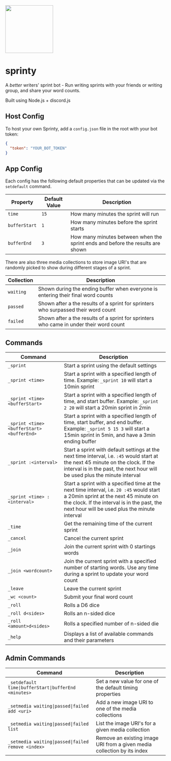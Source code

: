 <img src="https://raw.githubusercontent.com/jpmoormann/sprinty/main/Sprinty-logo.png" style="width:150px;display:block"/>

# sprinty
A *better* writers' sprint bot - Run writing sprints with your friends or writing group, and share your word counts.

Built using Node.js + discord.js

## Host Config
To host your own Sprinty, add a `config.json` file in the root with your bot token:
```json
{
  "token": "YOUR_BOT_TOKEN"
}
```

## App Config
Each config has the following default properties that can be updated via the `setdefault` command.

|Property|Default Value|Description|
|---|---|---|
|`time`|`15`|How many minutes the sprint will run|
|`bufferStart`|`1`|How many minutes before the sprint starts|
|`bufferEnd`|`3`|How many minutes between when the sprint ends and before the results are shown|

There are also three media collections to store image URI's that are randomly picked to show during different stages of a sprint.

|Collection|Description|
|---|---|
|`waiting`|Shown during the ending buffer when everyone is entering their final word counts|
|`passed`|Shown after a the results of a sprint for sprinters who surpassed their word count|
|`failed`|Shown after a the results of a sprint for sprinters who came in under their word count|

## Commands
|Command|Description|
|---|---|
|`_sprint`|Start a sprint using the default settings|
|`_sprint <time>`|Start a sprint with a specified length of time. Example: `_sprint 10` will start a 10min sprint|
|`_sprint <time> <bufferStart>`|Start a sprint with a specified length of time, and start buffer. Example: `_sprint 2 20` will start a 20min sprint in 2min|
|`_sprint <time> <bufferStart> <bufferEnd>`|Start a sprint with a specified length of time, start buffer, and end buffer. Example: `_sprint 5 15 3` will start a 15min sprint in 5min, and have a 3min ending buffer|
|`_sprint :<interval>`|Start a sprint with default settings at the next time interval, i.e. `:45` would start at the next 45 minute on the clock. If the interval is in the past, the next hour will be used plus the minute interval|
|`_sprint <time> :<interval>`|Start a sprint with a specified time at the next time interval, i.e. `20 :45` would start a 20min sprint at the next 45 minute on the clock. If the interval is in the past, the next hour will be used plus the minute interval|
|`_time`|Get the remaining time of the current sprint|
|`_cancel`|Cancel the current sprint|
|`_join`|Join the current sprint with 0 startings words|
|`_join <wordcount>`|Join the current sprint with a specified number of starting words. Use any time during a sprint to update your word count|
|`_leave`|Leave the current sprint|
|`_wc <count>`|Submit your final word count |
|`_roll`|Rolls a D6 dice|
|`_roll d<sides>`|Rolls an n-sided dice|
|`_roll <amount>d<sides>`|Rolls a specified number of n-sided die|
|`_help`|Displays a list of available commands and their parameters|

## Admin Commands
|Command|Description|
|---|---|
|`_setdefault time\|bufferStart\|bufferEnd <minutes>`|Set a new value for one of the default timing properties|
|`_setmedia waiting\|passed\|failed add <uri>`|Add a new image URI to one of the media collections|
|`_setmedia waiting\|passed\|failed list`|List the image URI's for a given media collection|
|`_setmedia waiting\|passed\|failed remove <index>`|Remove an existing image URI from a given media collection by its index|
